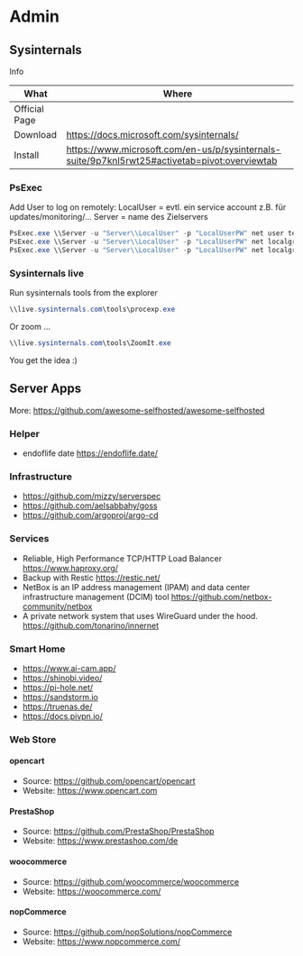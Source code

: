 # Admin

## Sysinternals

Info

|What|Where|
|-|-|
|Official Page||
|Download|<https://docs.microsoft.com/sysinternals/>|
|Install|<https://www.microsoft.com/en-us/p/sysinternals-suite/9p7knl5rwt25#activetab=pivot:overviewtab>|

### PsExec

Add User to log on remotely:
LocalUser = evtl. ein service account z.B. für updates/monitoring/…
Server = name des Zielservers

 ```ps1
PsExec.exe \\Server -u "Server\\LocalUser" -p "LocalUserPW" net user testuser2 Passw0rd1 /add
PsExec.exe \\Server -u "Server\\LocalUser" -p "LocalUserPW" net localgroup "Administrators" testuser /add
PsExec.exe \\Server -u "Server\\LocalUser" -p "LocalUserPW" net localgroup "Remote Desktop Users" testuser /add
```

### Sysinternals live

Run sysinternals tools from the explorer

 ```ps1
\\live.sysinternals.com\tools\procexp.exe
```

Or zoom ...

 ```ps1
\\live.sysinternals.com\tools\ZoomIt.exe
```

You get the idea :)

## Server Apps

More: <https://github.com/awesome-selfhosted/awesome-selfhosted>

### Helper

- endoflife date <https://endoflife.date/>

### Infrastructure

- <https://github.com/mizzy/serverspec>
- <https://github.com/aelsabbahy/goss>
- <https://github.com/argoproj/argo-cd>

### Services

- Reliable, High Performance TCP/HTTP Load Balancer <https://www.haproxy.org/>
- Backup with Restic <https://restic.net/>
- NetBox is an IP address management (IPAM) and data center infrastructure management (DCIM) tool <https://github.com/netbox-community/netbox>
- A private network system that uses WireGuard under the hood. <https://github.com/tonarino/innernet>

### Smart Home

- <https://www.ai-cam.app/>
- <https://shinobi.video/>
- <https://pi-hole.net/>
- <https://sandstorm.io>
- <https://truenas.de/>
- <https://docs.pivpn.io/>

### Web Store

#### opencart

- Source: <https://github.com/opencart/opencart>
- Website: <https://www.opencart.com>

#### PrestaShop

- Source: <https://github.com/PrestaShop/PrestaShop>
- Website: <https://www.prestashop.com/de>

#### woocommerce

- Source: <https://github.com/woocommerce/woocommerce>
- Website: <https://woocommerce.com/>

#### nopCommerce

- Source: <https://github.com/nopSolutions/nopCommerce>
- Website: <https://www.nopcommerce.com/>
